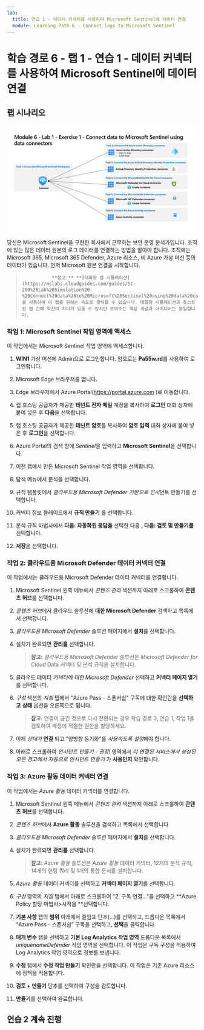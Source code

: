```yaml
---
lab:
  title: 연습 1 - 데이터 커넥터를 사용하여 Microsoft Sentinel에 데이터 연결
  module: Learning Path 6 - Connect logs to Microsoft Sentinel
---
```


# 학습 경로 6 - 랩 1 - 연습 1 - 데이터 커넥터를 사용하여 Microsoft Sentinel에 데이터 연결

## 랩 시나리오

![랩 개요입니다.](../Media/SC-200-Lab_Diagrams_Mod6_L1_Ex1.png)

당신은 Microsoft Sentinel을 구현한 회사에서 근무하는 보안 운영 분석가입니다. 조직에 있는 많은 데이터 원본의 로그 데이터를 연결하는 방법을 알아야 합니다. 조직에는 Microsoft 365, Microsoft 365 Defender, Azure 리소스, 비 Azure 가상 머신 등의 데이터가 있습니다. 먼저 Microsoft 원본 연결을 시작합니다.

>                **참고:** **[대화형 랩 시뮬레이션](https://mslabs.cloudguides.com/guides/SC-200%20Lab%20Simulation%20-%20Connect%20data%20to%20Microsoft%20Sentinel%20using%20data%20connectors)** 을 사용하여 이 랩을 원하는 속도로 클릭할 수 있습니다. 대화형 시뮬레이션과 호스트된 랩 간에 약간의 차이가 있을 수 있지만 보여주는 핵심 개념과 아이디어는 동일합니다. 


### 작업 1: Microsoft Sentinel 작업 영역에 액세스

이 작업에서는 Microsoft Sentinel 작업 영역에 액세스합니다.

1. **WIN1** 가상 머신에 Admin으로 로그인합니다. 암호로는 **Pa55w.rd**를 사용하여 로그인합니다.  

1. Microsoft Edge 브라우저를 엽니다.

1. Edge 브라우저에서 Azure Portal(https://portal.azure.com )로 이동합니다.

1. 랩 호스팅 공급자가 제공한 **테넌트 전자 메일** 계정을 복사하여 **로그인** 대화 상자에 붙여 넣은 후 **다음**을 선택합니다.

1. 랩 호스팅 공급자가 제공한 **테넌트 암호**를 복사하여 **암호 입력** 대화 상자에 붙여 넣은 후 **로그인**을 선택합니다.

1. Azure Portal의 검색 창에 *Sentinel*을 입력하고 **Microsoft Sentinel**을 선택합니다.

1. 이전 랩에서 만든 Microsoft Sentinel 작업 영역을 선택합니다.

1. 탐색 메뉴에서 분석을 선택합니다.

1. 규칙 템플릿에서 *클라우드용 Microsoft Defender 기반으로 인시*던트 만들기를 선택합니다.

1. 커넥터 정보 블레이드에서 **규칙 만들기** 를 선택합니다.

1. 분석 규칙 마법사에서 **다음: 자동화된 응답을** 선택한 다음 **, 다음: 검토 및 만들기를** 선택합니다.

1. **저장**을 선택합니다.

### 작업 2: 클라우드용 Microsoft Defender 데이터 커넥터 연결

이 작업에서는 클라우드용 Microsoft Defender 데이터 커넥터를 연결합니다.

1. Microsoft Sentinel 왼쪽 메뉴에서 *콘텐츠 관리* 섹션까지 아래로 스크롤하여 **콘텐츠 허브**를 선택합니다.

1. *콘텐츠 허브*에서 클라우드 솔루션에 **대한 Microsoft Defender** 검색하고 목록에서 선택합니다.

1. *클라우드용 Microsoft Defender* 솔루션 페이지에서 **설치**를 선택합니다.

1. 설치가 완료되면 **관리를** 선택합니다.

    >**참고:** *클라우드용 Microsoft Defender* 솔루션은 *Microsoft Defender for Cloud* Data 커넥터 및 분석 규칙을 설치합니다.

1. 클라우드 데이터 *커넥터에 대한 Microsoft Defender* 선택하고 **커넥터 페이지 열기**를 선택합니다.

1. *구성* 섹션의 *지침* 탭에서 "Azure Pass - 스폰서쉽" 구독에 대한 확인란을 **선택하고** **상태** 옵션을 오른쪽으로 밉니다.

    >**참고:** 연결이 끊긴 것으로 다시 전환되는 경우 학습 경로 3, 연습 1, 작업 1을 검토하여 계정에 적절한 권한을 할당하세요.

1. 이제 *상태가* **연결** 되고 "양방향 동기화"를 *사용하도록 설정*해야 합니다.

1. 아래로 스크롤하여 *인시던트 만들기 - 권장!* 영역에서 *이 연결된 서비스에서 생성된 모든 경고에서 자동으로 인시던트 만들기* 가 **사용인지** 확인합니다.

### 작업 3: Azure 활동 데이터 커넥터 연결

이 작업에서는 *Azure 활동* 데이터 커넥터를 연결합니다.

1. Microsoft Sentinel 왼쪽 메뉴에서 *콘텐츠 관리* 섹션까지 아래로 스크롤하여 **콘텐츠 허브**를 선택합니다.

1. *콘텐츠 허브*에서 **Azure 활동** 솔루션을 검색하고 목록에서 선택합니다.

1. *클라우드용 Microsoft Defender* 솔루션 페이지에서 **설치**를 선택합니다.

1. 설치가 완료되면 **관리를** 선택합니다.

    >**참고:** *Azure 활동* 솔루션은 *Azure 활동* 데이터 커넥터, 12개의 분석 규칙, 14개의 헌팅 쿼리 및 1개의 통합 문서를 설치합니다.

1. *Azure 활동* 데이터 커넥터를 선택하고 **커넥터 페이지 열기**를 선택합니다.

1. *구성* 영역의 *지침* 탭에서 아래로 스크롤하여 "2. 구독 연결..."을 선택하고 **Azure Policy 할당 마법사>시작을 **선택합니다.

1. **기본 사항** 탭의 **범위** 아래에서 줄임표 단추(...)를 선택하고, 드롭다운 목록에서 “Azure Pass - 스폰서쉽” 구독을 선택하고, **선택**을 클릭합니다.

1. **매개 변수** 탭을 선택하고 **기본 Log Analytics 작업 영역** 드롭다운 목록에서 *uniquenameDefender* 작업 영역을 선택합니다. 이 작업은 구독 구성을 적용하여 Log Analytics 작업 영역으로 정보를 보냅니다.

1. **수정** 탭에서 **수정 작업 만들기** 확인란을 선택합니다. 이 작업은 기존 Azure 리소스에 정책을 적용합니다.

1. **검토 + 만들기** 단추를 선택하여 구성을 검토합니다.

1. **만들기**를 선택하여 완료합니다.

## 연습 2 계속 진행
